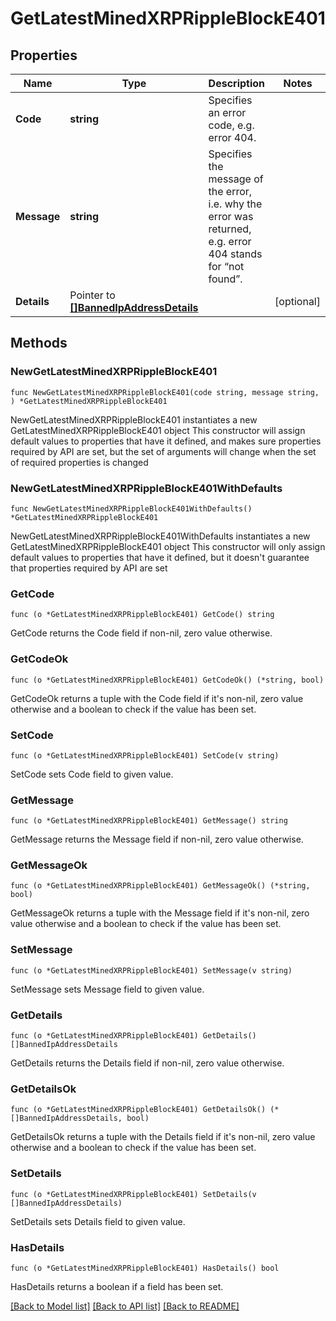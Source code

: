 # GetLatestMinedXRPRippleBlockE401

## Properties

Name | Type | Description | Notes
------------ | ------------- | ------------- | -------------
**Code** | **string** | Specifies an error code, e.g. error 404. | 
**Message** | **string** | Specifies the message of the error, i.e. why the error was returned, e.g. error 404 stands for “not found”. | 
**Details** | Pointer to [**[]BannedIpAddressDetails**](BannedIpAddressDetails.md) |  | [optional] 

## Methods

### NewGetLatestMinedXRPRippleBlockE401

`func NewGetLatestMinedXRPRippleBlockE401(code string, message string, ) *GetLatestMinedXRPRippleBlockE401`

NewGetLatestMinedXRPRippleBlockE401 instantiates a new GetLatestMinedXRPRippleBlockE401 object
This constructor will assign default values to properties that have it defined,
and makes sure properties required by API are set, but the set of arguments
will change when the set of required properties is changed

### NewGetLatestMinedXRPRippleBlockE401WithDefaults

`func NewGetLatestMinedXRPRippleBlockE401WithDefaults() *GetLatestMinedXRPRippleBlockE401`

NewGetLatestMinedXRPRippleBlockE401WithDefaults instantiates a new GetLatestMinedXRPRippleBlockE401 object
This constructor will only assign default values to properties that have it defined,
but it doesn't guarantee that properties required by API are set

### GetCode

`func (o *GetLatestMinedXRPRippleBlockE401) GetCode() string`

GetCode returns the Code field if non-nil, zero value otherwise.

### GetCodeOk

`func (o *GetLatestMinedXRPRippleBlockE401) GetCodeOk() (*string, bool)`

GetCodeOk returns a tuple with the Code field if it's non-nil, zero value otherwise
and a boolean to check if the value has been set.

### SetCode

`func (o *GetLatestMinedXRPRippleBlockE401) SetCode(v string)`

SetCode sets Code field to given value.


### GetMessage

`func (o *GetLatestMinedXRPRippleBlockE401) GetMessage() string`

GetMessage returns the Message field if non-nil, zero value otherwise.

### GetMessageOk

`func (o *GetLatestMinedXRPRippleBlockE401) GetMessageOk() (*string, bool)`

GetMessageOk returns a tuple with the Message field if it's non-nil, zero value otherwise
and a boolean to check if the value has been set.

### SetMessage

`func (o *GetLatestMinedXRPRippleBlockE401) SetMessage(v string)`

SetMessage sets Message field to given value.


### GetDetails

`func (o *GetLatestMinedXRPRippleBlockE401) GetDetails() []BannedIpAddressDetails`

GetDetails returns the Details field if non-nil, zero value otherwise.

### GetDetailsOk

`func (o *GetLatestMinedXRPRippleBlockE401) GetDetailsOk() (*[]BannedIpAddressDetails, bool)`

GetDetailsOk returns a tuple with the Details field if it's non-nil, zero value otherwise
and a boolean to check if the value has been set.

### SetDetails

`func (o *GetLatestMinedXRPRippleBlockE401) SetDetails(v []BannedIpAddressDetails)`

SetDetails sets Details field to given value.

### HasDetails

`func (o *GetLatestMinedXRPRippleBlockE401) HasDetails() bool`

HasDetails returns a boolean if a field has been set.


[[Back to Model list]](../README.md#documentation-for-models) [[Back to API list]](../README.md#documentation-for-api-endpoints) [[Back to README]](../README.md)


